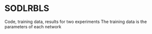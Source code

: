 # SODLRBLS
Code, training data, results for two experiments
The training data is the parameters of each network
